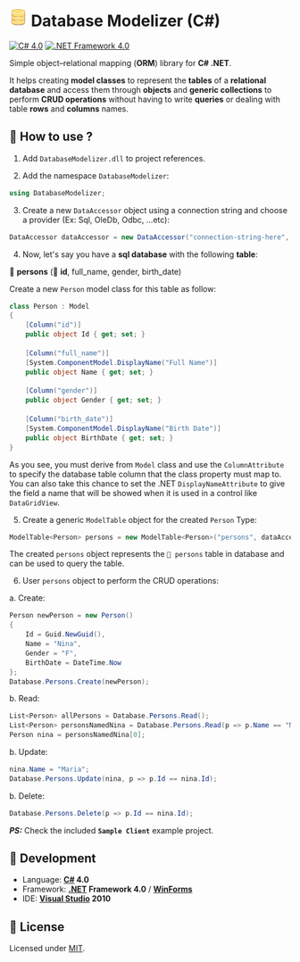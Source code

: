 # ![Icon](./icon.png) Database Modelizer (C#)

[![C# 4.0](https://img.shields.io/badge/C%23-4.0-blue?logo=c-sharp)](https://github.com/topics/csharp)
[![.NET Framework 4.0](https://img.shields.io/badge/.NET%20Framework-4.0-blue?logo=dot-net)](https://github.com/topics/dotnet)

Simple object–relational mapping (**ORM**) library for **C# .NET**.

It helps creating **model classes** to represent the **tables** of a **relational database** and access them through **objects** and **generic collections** to perform **CRUD operations** without having to write **queries** or dealing with table **rows** and **columns** names.

## 📝 How to use ?

1. Add `DatabaseModelizer.dll` to project references.

2. Add the namespace `DatabaseModelizer`:

```csharp
using DatabaseModelizer;
```

3. Create a new `DataAccessor` object using a connection string and choose a provider (Ex: Sql, OleDb, Odbc, ...etc):

```csharp
DataAccessor dataAccessor = new DataAccessor("connection-string-here", DataProvider.Sql);
```

4. Now, let's say you have a **sql database** with the following **table**:

👤 **persons** (🔑 **id**, full_name, gender, birth_date)

Create a new `Person` model class for this table as follow:

```csharp
class Person : Model
{
    [Column("id")]
    public object Id { get; set; }

    [Column("full_name")]
    [System.ComponentModel.DisplayName("Full Name")]
    public object Name { get; set; }

    [Column("gender")]
    public object Gender { get; set; }

    [Column("birth_date")]
    [System.ComponentModel.DisplayName("Birth Date")]
    public object BirthDate { get; set; }
}
```

As you see, you must derive from `Model` class and use the `ColumnAttribute` to specify the database table column that the class property must map to. You can also take this chance to set the .NET `DisplayNameAttribute` to give the field a name that will be showed when it is used in a control like `DataGridView`.

5. Create a generic `ModelTable` object for the created `Person` Type:

```csharp
ModelTable<Person> persons = new ModelTable<Person>("persons", dataAccessor);
```

The created `persons` object represents the `👤 persons` table in database and can be used to query the table.

6. User `persons` object to perform the CRUD operations:

a. Create:

```csharp
Person newPerson = new Person()
{
    Id = Guid.NewGuid(),
    Name = "Nina",
    Gender = "F",
    BirthDate = DateTime.Now
};
Database.Persons.Create(newPerson);
```

b. Read:

```csharp
List<Person> allPersons = Database.Persons.Read();
List<Person> personsNamedNina = Database.Persons.Read(p => p.Name == "Nina");
Person nina = personsNamedNina[0];
```

b. Update:

```csharp
nina.Name = "Maria";
Database.Persons.Update(nina, p => p.Id == nina.Id);
```

b. Delete:

```csharp
Database.Persons.Delete(p => p.Id == nina.Id);
```

_**PS:**_ Check the included **`Sample Client`** example project.

## 🚀 Development

- Language: **[C#](https://github.com/dotnet/csharplang) 4.0**
- Framework: **[.NET](https://github.com/dotnet) Framework 4.0** / **[WinForms](https://github.com/dotnet/winforms)**
- IDE: **[Visual Studio](https://github.com/microsoft) 2010**

## 📄 License

Licensed under [MIT](./LICENSE).
